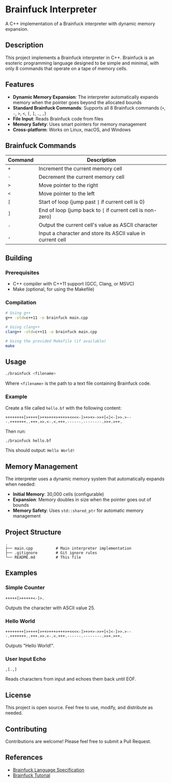 # Brainfuck Interpreter

A C++ implementation of a Brainfuck interpreter with dynamic memory expansion.

## Description

This project implements a Brainfuck interpreter in C++. Brainfuck is an esoteric programming language designed to be simple and minimal, with only 8 commands that operate on a tape of memory cells.

## Features

- **Dynamic Memory Expansion**: The interpreter automatically expands memory when the pointer goes beyond the allocated bounds
- **Standard Brainfuck Commands**: Supports all 8 Brainfuck commands (`+`, `-`, `>`, `<`, `[`, `]`, `.`, `,`)
- **File Input**: Reads Brainfuck code from files
- **Memory Safety**: Uses smart pointers for memory management
- **Cross-platform**: Works on Linux, macOS, and Windows

## Brainfuck Commands

| Command | Description |
|---------|-------------|
| `+` | Increment the current memory cell |
| `-` | Decrement the current memory cell |
| `>` | Move pointer to the right |
| `<` | Move pointer to the left |
| `[` | Start of loop (jump past `]` if current cell is 0) |
| `]` | End of loop (jump back to `[` if current cell is non-zero) |
| `.` | Output the current cell's value as ASCII character |
| `,` | Input a character and store its ASCII value in current cell |

## Building

### Prerequisites

- C++ compiler with C++11 support (GCC, Clang, or MSVC)
- Make (optional, for using the Makefile)

### Compilation

```bash
# Using g++
g++ -std=c++11 -o brainfuck main.cpp

# Using clang++
clang++ -std=c++11 -o brainfuck main.cpp

# Using the provided Makefile (if available)
make
```

## Usage

```bash
./brainfuck <filename>
```

Where `<filename>` is the path to a text file containing Brainfuck code.

### Example

Create a file called `hello.bf` with the following content:

```
++++++++[>++++[>++>+++>+++>+<<<<-]>+>+>->>+[<]<-]>>.>---.+++++++..+++.>>.<-.<.+++.------.--------.>>+.>++.
```

Then run:

```bash
./brainfuck hello.bf
```

This should output: `Hello World!`

## Memory Management

The interpreter uses a dynamic memory system that automatically expands when needed:

- **Initial Memory**: 30,000 cells (configurable)
- **Expansion**: Memory doubles in size when the pointer goes out of bounds
- **Memory Safety**: Uses `std::shared_ptr` for automatic memory management

## Project Structure

```
.
├── main.cpp          # Main interpreter implementation
├── .gitignore        # Git ignore rules
└── README.md         # This file
```

## Examples

### Simple Counter
```
+++++[>+++++<-]>.
```
Outputs the character with ASCII value 25.

### Hello World
```
++++++++[>++++[>++>+++>+++>+<<<<-]>+>+>->>+[<]<-]>>.>---.+++++++..+++.>>.<-.<.+++.------.--------.>>+.>++.
```
Outputs "Hello World!".

### User Input Echo
```
,[.,]
```
Reads characters from input and echoes them back until EOF.

## License

This project is open source. Feel free to use, modify, and distribute as needed.

## Contributing

Contributions are welcome! Please feel free to submit a Pull Request.

## References

- [Brainfuck Language Specification](https://esolangs.org/wiki/Brainfuck)
- [Brainfuck Tutorial](https://gist.github.com/roachhd/dce54bec8ba55fb17d3a)